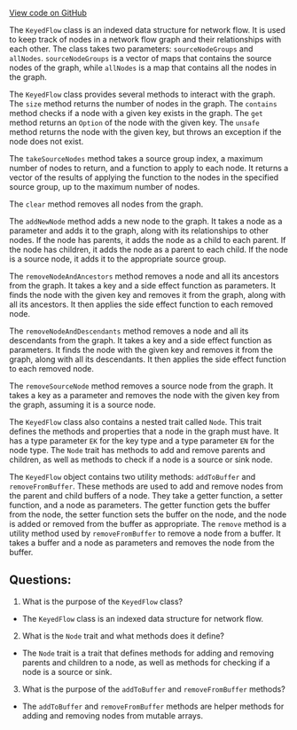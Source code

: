 [View code on GitHub](https://github.com/alephium/alephium/flow/src/main/scala/org/alephium/flow/mempool/KeyedFlow.scala)

The `KeyedFlow` class is an indexed data structure for network flow. It is used to keep track of nodes in a network flow graph and their relationships with each other. The class takes two parameters: `sourceNodeGroups` and `allNodes`. `sourceNodeGroups` is a vector of maps that contains the source nodes of the graph, while `allNodes` is a map that contains all the nodes in the graph.

The `KeyedFlow` class provides several methods to interact with the graph. The `size` method returns the number of nodes in the graph. The `contains` method checks if a node with a given key exists in the graph. The `get` method returns an `Option` of the node with the given key. The `unsafe` method returns the node with the given key, but throws an exception if the node does not exist.

The `takeSourceNodes` method takes a source group index, a maximum number of nodes to return, and a function to apply to each node. It returns a vector of the results of applying the function to the nodes in the specified source group, up to the maximum number of nodes.

The `clear` method removes all nodes from the graph.

The `addNewNode` method adds a new node to the graph. It takes a node as a parameter and adds it to the graph, along with its relationships to other nodes. If the node has parents, it adds the node as a child to each parent. If the node has children, it adds the node as a parent to each child. If the node is a source node, it adds it to the appropriate source group.

The `removeNodeAndAncestors` method removes a node and all its ancestors from the graph. It takes a key and a side effect function as parameters. It finds the node with the given key and removes it from the graph, along with all its ancestors. It then applies the side effect function to each removed node.

The `removeNodeAndDescendants` method removes a node and all its descendants from the graph. It takes a key and a side effect function as parameters. It finds the node with the given key and removes it from the graph, along with all its descendants. It then applies the side effect function to each removed node.

The `removeSourceNode` method removes a source node from the graph. It takes a key as a parameter and removes the node with the given key from the graph, assuming it is a source node.

The `KeyedFlow` class also contains a nested trait called `Node`. This trait defines the methods and properties that a node in the graph must have. It has a type parameter `EK` for the key type and a type parameter `EN` for the node type. The `Node` trait has methods to add and remove parents and children, as well as methods to check if a node is a source or sink node.

The `KeyedFlow` object contains two utility methods: `addToBuffer` and `removeFromBuffer`. These methods are used to add and remove nodes from the parent and child buffers of a node. They take a getter function, a setter function, and a node as parameters. The getter function gets the buffer from the node, the setter function sets the buffer on the node, and the node is added or removed from the buffer as appropriate. The `remove` method is a utility method used by `removeFromBuffer` to remove a node from a buffer. It takes a buffer and a node as parameters and removes the node from the buffer.
## Questions: 
 1. What is the purpose of the `KeyedFlow` class?
- The `KeyedFlow` class is an indexed data structure for network flow.

2. What is the `Node` trait and what methods does it define?
- The `Node` trait is a trait that defines methods for adding and removing parents and children to a node, as well as methods for checking if a node is a source or sink.

3. What is the purpose of the `addToBuffer` and `removeFromBuffer` methods?
- The `addToBuffer` and `removeFromBuffer` methods are helper methods for adding and removing nodes from mutable arrays.